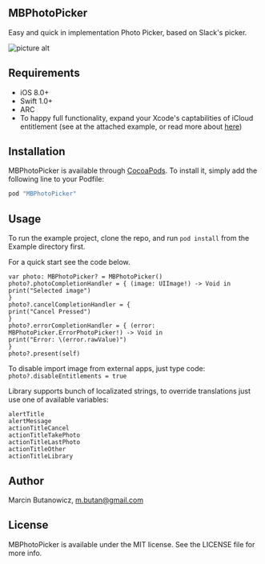 ## MBPhotoPicker

Easy and quick in implementation Photo Picker, based on Slack's picker.

![picture alt](https://github.com/mbutan/MBPhotoPicker/blob/master/Assets/screenshot.png "MBPhotoPicker")

## Requirements
* iOS 8.0+
* Swift 1.0+
* ARC
* To happy full functionality, expand your Xcode's captabilities of iCloud entitlement (see at the attached example, or read more about [here](https://developer.apple.com/library/mac/documentation/IDEs/Conceptual/AppDistributionGuide/AddingCapabilities/AddingCapabilities.html))

## Installation

MBPhotoPicker is available through [CocoaPods](http://cocoapods.org). To install
it, simply add the following line to your Podfile:

```ruby
pod "MBPhotoPicker"
```

## Usage

To run the example project, clone the repo, and run `pod install` from the Example directory first.

For a quick start see the code below.
```
var photo: MBPhotoPicker? = MBPhotoPicker()
photo?.photoCompletionHandler = { (image: UIImage!) -> Void in
print("Selected image")
}
photo?.cancelCompletionHandler = {
print("Cancel Pressed")
}
photo?.errorCompletionHandler = { (error: MBPhotoPicker.ErrorPhotoPicker!) -> Void in
print("Error: \(error.rawValue)")
}
photo?.present(self)
```

To disable import image from external apps, just type code:
```photo?.disableEntitlements = true```

Library supports bunch of localizated strings, to override translations just use one of available variables:
```
alertTitle
alertMessage
actionTitleCancel
actionTitleTakePhoto
actionTitleLastPhoto
actionTitleOther
actionTitleLibrary
```

## Author

Marcin Butanowicz, m.butan@gmail.com

## License

MBPhotoPicker is available under the MIT license. See the LICENSE file for more info.
